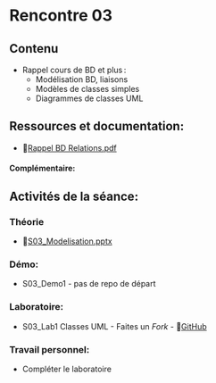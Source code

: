 # Rencontre 03
## Contenu
- Rappel cours de BD et plus : 
  - Modélisation BD, liaisons 
  - Modèles de classes simples  
  - Diagrammes de classes UML

## Ressources et documentation: 
- 🔗[Rappel BD Relations.pdf](https://cegepedouardmontpetit-my.sharepoint.com/:b:/r/personal/valerie_turgeon_cegepmontpetit_ca/Documents/420_3W6_SITE/E24_PowerPoints/Rappel_BD_Relations.pdf?csf=1&web=1&e=GlSaAx)
 
#### Complémentaire: 


## Activités de la séance: 
### Théorie
- 🔗[S03_Modelisation.pptx](https://cegepedouardmontpetit-my.sharepoint.com/:p:/r/personal/valerie_turgeon_cegepmontpetit_ca/Documents/420_3W6_SITE/E24_PowerPoints/S03A_Modelisation.pptx?d=wd0ae601f55c04b8e95ff725690247404&csf=1&web=1&e=Fzid8q)


### Démo:
- S03_Demo1  - pas de repo de départ

### Laboratoire:
- S03_Lab1 Classes UML - Faites un *Fork* - 🔗[GitHub](https://github.com/ProgWebTransFC/A24_S03_Lab1)


### Travail personnel: 
- Compléter le laboratoire